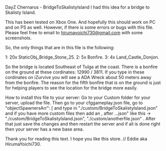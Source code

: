 DayZ Chernarus - BridgeToSkalistyIsland
I had this idea for a bridge to Skalisty Island.

This has been tested on Xbox One. And hopefully this should work on PC and on PS as well.
However, if there is some errors or bugs with this file. Please feel free to email to 
hirumayoichi730@gmail.com with some screenshots.

So, the only things that are in this file is the following:

1: 20x StaticObj_Bridge_Stone_25.
2: 5x Bonfire.
3: 4x Land_Castle_Donjon.


So the bridge is located Southeast of Tulga at the coast. There is a bonfire on the ground at these cordinates: 12990 / 3811. If you type in
these cordinates on iZurvive you will see a ADA Wreck about 50 meters away from the bonfire.
The reason for the fifth bonfire that is on the ground is just for helping players to see the location for the bridge more easily.

How to install this file to your server:
Go to your Custom folder for your server, upload the file.
Then go to your cfggameplay.json file, go to "objectSpawnersArr": [ and type in "./custom/BridgeToSkalistyIsland.json"
and if you have more custom files then add an , after ...json" like this -> "./custom/BridgeToSkalistyIsland.json", "./custom/anotherfile.json" .
After that just save the changes and then restart the server and if all is done right then your server has a new base area.

Thank you for reading this text.
I hope you like this store.
//
Eddie aka HirumaYoichi730.
